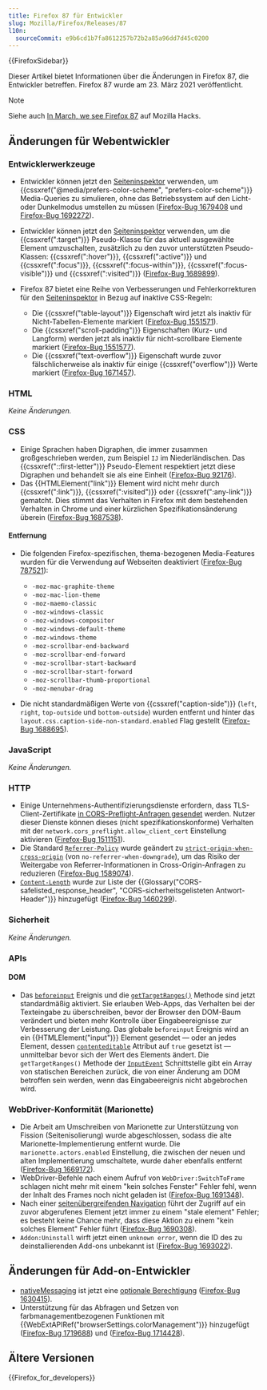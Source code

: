 ```yaml
---
title: Firefox 87 für Entwickler
slug: Mozilla/Firefox/Releases/87
l10n:
  sourceCommit: e9b6cd1b7fa8612257b72b2a85a96dd7d45c0200
---
```


{{FirefoxSidebar}}

Dieser Artikel bietet Informationen über die Änderungen in Firefox 87, die Entwickler betreffen. Firefox 87 wurde am 23. März 2021 veröffentlicht.

> [!NOTE]
> Siehe auch [In March, we see Firefox 87](https://hacks.mozilla.org/2021/03/in-march-we-see-firefox-87/) auf Mozilla Hacks.

## Änderungen für Webentwickler

### Entwicklerwerkzeuge

- Entwickler können jetzt den [Seiteninspektor](https://firefox-source-docs.mozilla.org/devtools-user/page_inspector/how_to/examine_and_edit_css/index.html#view-media-rules-for-prefers-color-scheme) verwenden, um {{cssxref("@media/prefers-color-scheme", "prefers-color-scheme")}} Media-Queries zu simulieren, ohne das Betriebssystem auf den Licht- oder Dunkelmodus umstellen zu müssen ([Firefox-Bug 1679408](https://bugzil.la/1679408) und [Firefox-Bug 1692272](https://bugzil.la/1692272)).
- Entwickler können jetzt den [Seiteninspektor](https://firefox-source-docs.mozilla.org/devtools-user/page_inspector/how_to/examine_and_edit_css/index.html#viewing-common-pseudo-classes) verwenden, um die {{cssxref(":target")}} Pseudo-Klasse für das aktuell ausgewählte Element umzuschalten, zusätzlich zu den zuvor unterstützten Pseudo-Klassen: {{cssxref(":hover")}}, {{cssxref(":active")}} und {{cssxref(":focus")}}, {{cssxref(":focus-within")}}, {{cssxref(":focus-visible")}} und {{cssxref(":visited")}} ([Firefox-Bug 1689899](https://bugzil.la/1689899)).
- Firefox 87 bietet eine Reihe von Verbesserungen und Fehlerkorrekturen für den [Seiteninspektor](https://firefox-source-docs.mozilla.org/devtools-user/page_inspector/how_to/examine_and_edit_css/index.html#rule-display) in Bezug auf inaktive CSS-Regeln:

  - Die {{cssxref("table-layout")}} Eigenschaft wird jetzt als inaktiv für Nicht-Tabellen-Elemente markiert ([Firefox-Bug 1551571](https://bugzil.la/1551571)).
  - Die {{cssxref("scroll-padding")}} Eigenschaften (Kurz- und Langform) werden jetzt als inaktiv für nicht-scrollbare Elemente markiert ([Firefox-Bug 1551577](https://bugzil.la/1551577)).
  - Die {{cssxref("text-overflow")}} Eigenschaft wurde zuvor fälschlicherweise als inaktiv für einige {{cssxref("overflow")}} Werte markiert ([Firefox-Bug 1671457](https://bugzil.la/1671457)).

### HTML

_Keine Änderungen._

### CSS

- Einige Sprachen haben Digraphen, die immer zusammen großgeschrieben werden, zum Beispiel `IJ` im Niederländischen. Das {{cssxref("::first-letter")}} Pseudo-Element respektiert jetzt diese Digraphen und behandelt sie als eine Einheit ([Firefox-Bug 92176](https://bugzil.la/92176)).
- Das {{HTMLElement("link")}} Element wird nicht mehr durch {{cssxref(":link")}}, {{cssxref(":visited")}} oder {{cssxref(":any-link")}} gematcht. Dies stimmt das Verhalten in Firefox mit dem bestehenden Verhalten in Chrome und einer kürzlichen Spezifikationsänderung überein ([Firefox-Bug 1687538](https://bugzil.la/1687538)).

#### Entfernung

- Die folgenden Firefox-spezifischen, thema-bezogenen Media-Features wurden für die Verwendung auf Webseiten deaktiviert ([Firefox-Bug 787521](https://bugzil.la/787521)):

  - `-moz-mac-graphite-theme`
  - `-moz-mac-lion-theme`
  - `-moz-maemo-classic`
  - `-moz-windows-classic`
  - `-moz-windows-compositor`
  - `-moz-windows-default-theme`
  - `-moz-windows-theme`
  - `-moz-scrollbar-end-backward`
  - `-moz-scrollbar-end-forward`
  - `-moz-scrollbar-start-backward`
  - `-moz-scrollbar-start-forward`
  - `-moz-scrollbar-thumb-proportional`
  - `-moz-menubar-drag`

- Die nicht standardmäßigen Werte von {{cssxref("caption-side")}} (`left`, `right`, `top-outside` und `bottom-outside`) wurden entfernt und hinter das `layout.css.caption-side-non-standard.enabled` Flag gestellt ([Firefox-Bug 1688695](https://bugzil.la/1688695)).

### JavaScript

_Keine Änderungen._

### HTTP

- Einige Unternehmens-Authentifizierungsdienste erfordern, dass TLS-Client-Zertifikate [in CORS-Preflight-Anfragen gesendet](/de/docs/Web/HTTP/Guides/CORS#preflight_requests_and_credentials) werden. Nutzer dieser Dienste können dieses (nicht spezifikationskonforme) Verhalten mit der `network.cors_preflight.allow_client_cert` Einstellung aktivieren ([Firefox-Bug 1511151](https://bugzil.la/1511151)).
- Die Standard [`Referrer-Policy`](/de/docs/Web/HTTP/Reference/Headers/Referrer-Policy) wurde geändert zu [`strict-origin-when-cross-origin`](/de/docs/Web/HTTP/Reference/Headers/Referrer-Policy#strict-origin-when-cross-origin) (von `no-referrer-when-downgrade`), um das Risiko der Weitergabe von Referrer-Informationen in Cross-Origin-Anfragen zu reduzieren ([Firefox-Bug 1589074](https://bugzil.la/1589074)).
- [`Content-Length`](/de/docs/Web/HTTP/Reference/Headers/Content-Length) wurde zur Liste der {{Glossary("CORS-safelisted_response_header", "CORS-sicherheitsgelisteten Antwort-Header")}} hinzugefügt ([Firefox-Bug 1460299](https://bugzil.la/1460299)).

### Sicherheit

_Keine Änderungen._

### APIs

#### DOM

- Das [`beforeinput`](/de/docs/Web/API/Element/beforeinput_event) Ereignis und die [`getTargetRanges()`](/de/docs/Web/API/InputEvent/getTargetRanges) Methode sind jetzt standardmäßig aktiviert. Sie erlauben Web-Apps, das Verhalten bei der Texteingabe zu überschreiben, bevor der Browser den DOM-Baum verändert und bieten mehr Kontrolle über Eingabeereignisse zur Verbesserung der Leistung. Das globale `beforeinput` Ereignis wird an ein {{HTMLElement("input")}} Element gesendet — oder an jedes Element, dessen [`contenteditable`](/de/docs/Web/HTML/Reference/Global_attributes/contenteditable) Attribut auf `true` gesetzt ist — unmittelbar bevor sich der Wert des Elements ändert. Die `getTargetRanges()` Methode der [`InputEvent`](/de/docs/Web/API/InputEvent) Schnittstelle gibt ein Array von statischen Bereichen zurück, die von einer Änderung am DOM betroffen sein werden, wenn das Eingabeereignis nicht abgebrochen wird.

### WebDriver-Konformität (Marionette)

- Die Arbeit am Umschreiben von Marionette zur Unterstützung von Fission (Seitenisolierung) wurde abgeschlossen, sodass die alte Marionette-Implementierung entfernt wurde. Die `marionette.actors.enabled` Einstellung, die zwischen der neuen und alten Implementierung umschaltete, wurde daher ebenfalls entfernt ([Firefox-Bug 1669172](https://bugzil.la/1669172)).
- WebDriver-Befehle nach einem Aufruf von `WebDriver:SwitchToFrame` schlagen nicht mehr mit einem "kein solches Fenster" Fehler fehl, wenn der Inhalt des Frames noch nicht geladen ist ([Firefox-Bug 1691348](https://bugzil.la/1691348)).
- Nach einer [seitenübergreifenden Navigation](https://firefox-source-docs.mozilla.org/dom/navigation/nav_replace.html#cross-group-navigations) führt der Zugriff auf ein zuvor abgerufenes Element jetzt immer zu einem "stale element" Fehler; es besteht keine Chance mehr, dass diese Aktion zu einem "kein solches Element" Fehler führt ([Firefox-Bug 1690308](https://bugzil.la/1690308)).
- `Addon:Uninstall` wirft jetzt einen `unknown error`, wenn die ID des zu deinstallierenden Add-ons unbekannt ist ([Firefox-Bug 1693022](https://bugzil.la/1693022)).

## Änderungen für Add-on-Entwickler

- [nativeMessaging](/de/docs/Mozilla/Add-ons/WebExtensions/Native_messaging) ist jetzt eine [optionale Berechtigung](/de/docs/Mozilla/Add-ons/WebExtensions/manifest.json/optional_permissions) ([Firefox-Bug 1630415](https://bugzil.la/1630415)).
- Unterstützung für das Abfragen und Setzen von farbmanagementbezogenen Funktionen mit {{WebExtAPIRef("browserSettings.colorManagement")}} hinzugefügt ([Firefox-Bug 1719688](https://bugzil.la/1719688)) und ([Firefox-Bug 1714428](https://bugzil.la/1714428)).

## Ältere Versionen

{{Firefox_for_developers}}
